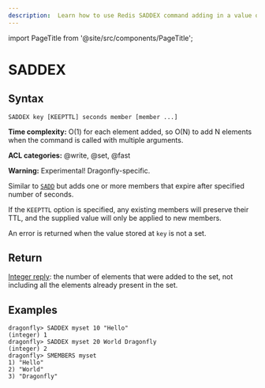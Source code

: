 ```yaml
---
description:  Learn how to use Redis SADDEX command adding in a value only if it does not exist.
---
```


import PageTitle from '@site/src/components/PageTitle';

# SADDEX

<PageTitle title="Redis SADDEX Command (Documentation) | Dragonfly" />

## Syntax

    SADDEX key [KEEPTTL] seconds member [member ...]

**Time complexity:** O(1) for each element added, so O(N) to add N elements when the command is called with multiple arguments.

**ACL categories:** @write, @set, @fast

**Warning:** Experimental! Dragonfly-specific.

Similar to [`SADD`](sadd.md) but adds one or more members that expire after specified number of seconds.

If the `KEEPTTL` option is specified, any existing members will preserve their TTL, and the supplied value 
will only be applied to new members.

An error is returned when the value stored at `key` is not a set. 

## Return

[Integer reply](https://redis.io/docs/latest/develop/reference/protocol-spec/#integers): the number of elements that were added to the set, not including all the elements already present in the set.

## Examples

```shell
dragonfly> SADDEX myset 10 "Hello"
(integer) 1
dragonfly> SADDEX myset 20 World Dragonfly
(integer) 2
dragonfly> SMEMBERS myset
1) "Hello"
2) "World"
3) "Dragonfly"
```
